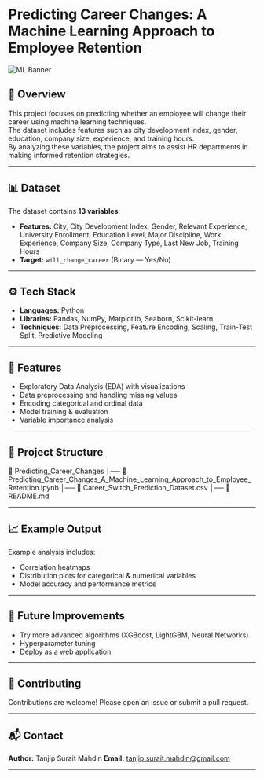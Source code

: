 # Predicting Career Changes: A Machine Learning Approach to Employee Retention

![ML Banner](https://via.placeholder.com/1000x250.png?text=Predicting+Career+Changes)

## 📌 Overview
This project focuses on predicting whether an employee will change their career using machine learning techniques.  
The dataset includes features such as city development index, gender, education, company size, experience, and training hours.  
By analyzing these variables, the project aims to assist HR departments in making informed retention strategies.

---

## 📊 Dataset
The dataset contains **13 variables**:
- **Features:** City, City Development Index, Gender, Relevant Experience, University Enrollment, Education Level, Major Discipline, Work Experience, Company Size, Company Type, Last New Job, Training Hours
- **Target:** `will_change_career` (Binary — Yes/No)

---

## ⚙️ Tech Stack
- **Languages:** Python
- **Libraries:** Pandas, NumPy, Matplotlib, Seaborn, Scikit-learn
- **Techniques:** Data Preprocessing, Feature Encoding, Scaling, Train-Test Split, Predictive Modeling

---

## 🚀 Features
- Exploratory Data Analysis (EDA) with visualizations
- Data preprocessing and handling missing values
- Encoding categorical and ordinal data
- Model training & evaluation
- Variable importance analysis

---

## 📂 Project Structure
📁 Predicting_Career_Changes
│── 📄 Predicting_Career_Changes_A_Machine_Learning_Approach_to_Employee_Retention.ipynb
│── 📄 Career_Switch_Prediction_Dataset.csv
│── 📄 README.md

---

## 📈 Example Output
Example analysis includes:
- Correlation heatmaps
- Distribution plots for categorical & numerical variables
- Model accuracy and performance metrics

---

## 🔮 Future Improvements
- Try more advanced algorithms (XGBoost, LightGBM, Neural Networks)
- Hyperparameter tuning
- Deploy as a web application

---

## 🤝 Contributing
Contributions are welcome! Please open an issue or submit a pull request.

---

## 📬 Contact
**Author:** Tanjip Surait Mahdin
**Email:** tanjip.surait.mahdin@gmail.com  


---
